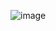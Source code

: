 ![image](https://github.com/ATHARVA-GAWAS/ChatApp-Project/assets/111885892/7da9a858-69cb-4cc4-aac8-1f1519c8f43e)
